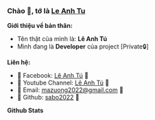 ### Chào 👋, tớ là [Le Anh Tu](https://github.com/Sabo2022)

**Giới thiệu về bản thân:**

 - Tên thật của mình là: **Lê Anh Tú**
 - Mình đang là **Developer** của project [Private🔒]

**Liên hệ:**
 
 - 🌸 Facebook: [Lê Anh Tú](https://www.facebook.com/LeAnhTu2022/)          🌸
 - 🌸 Youtube Channel: [Lê Anh Tú](https://www.youtube.com/channel/leanhtu) 🌸
 - 🌸 Email: [mazuong2022@gmail.com](mailto:mazuong2022@gmail.com)          🌸
 - 🌸 Github: [sabo2022](https://github.com/Sabo2022)                       🌸

**Github Stats**
